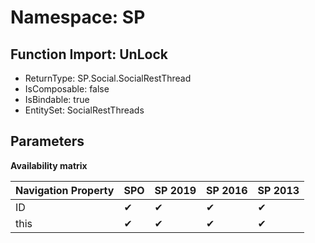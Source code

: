 # Namespace: SP

## Function Import: UnLock

- ReturnType: SP.Social.SocialRestThread
- IsComposable: false
- IsBindable: true
- EntitySet: SocialRestThreads

## Parameters

**Availability matrix**

Navigation Property | SPO | SP 2019 | SP 2016 | SP 2013
----------|-----|---------|---------|--------
ID | ✔ | ✔ | ✔ | ✔
this | ✔ | ✔ | ✔ | ✔
